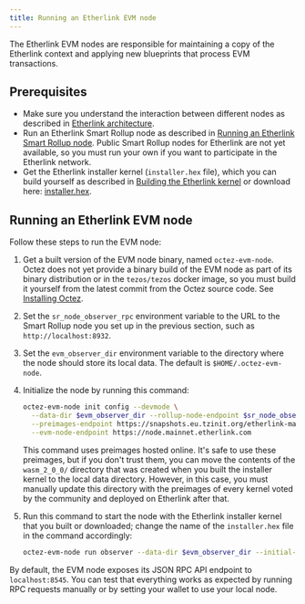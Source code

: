 ```yaml
---
title: Running an Etherlink EVM node
---
```


The Etherlink EVM nodes are responsible for maintaining a copy of the Etherlink context and applying new blueprints that process EVM transactions.

## Prerequisites

- Make sure you understand the interaction between different nodes as described in [Etherlink architecture](./architecture).
- Run an Etherlink Smart Rollup node as described in [Running an Etherlink Smart Rollup node](./smart-rollup-nodes).
Public Smart Rollup nodes for Etherlink are not yet available, so you must run your own if you want to participate in the Etherlink network.
- Get the Etherlink installer kernel (`installer.hex` file), which you can build yourself as described in [Building the Etherlink kernel](./building-kernel) or download here: [installer.hex](/files/installer.hex).

## Running an Etherlink EVM node

Follow these steps to run the EVM node:

1. Get a built version of the EVM node binary, named `octez-evm-node`.
Octez does not yet provide a binary build of the EVM node as part of its binary distribution or in the `tezos/tezos` docker image, so you must build it yourself from the latest commit from the Octez source code.
See [Installing Octez](https://tezos.gitlab.io/introduction/howtoget.html).
1. Set the `sr_node_observer_rpc` environment variable to the URL to the Smart Rollup node you set up in the previous section, such as `http://localhost:8932`.
1. Set the `evm_observer_dir` environment variable to the directory where the node should store its local data.
The default is `$HOME/.octez-evm-node`.
1. Initialize the node by running this command:

   ```bash
   octez-evm-node init config --devmode \
     --data-dir $evm_observer_dir --rollup-node-endpoint $sr_node_observer_rpc \
     --preimages-endpoint https://snapshots.eu.tzinit.org/etherlink-mainnet/wasm_2_0_0 \
     --evm-node-endpoint https://node.mainnet.etherlink.com
   ```

   This command uses preimages hosted online.
   It's safe to use these preimages, but if you don't trust them, you can move the contents of the `wasm_2_0_0/` directory that was created when you built the installer kernel to the local data directory.
   However, in this case, you must manually update this directory with the preimages of every kernel voted by the community and deployed on Etherlink after that.

1. Run this command to start the node with the Etherlink installer kernel that you built or downloaded; change the name of the `installer.hex` file in the command accordingly:

   ```bash
   octez-evm-node run observer --data-dir $evm_observer_dir --initial-kernel installer.hex
   ```

By default, the EVM node exposes its JSON RPC API endpoint to `localhost:8545`.
You can test that everything works as expected by running RPC requests manually or by setting your wallet to use your local node.
